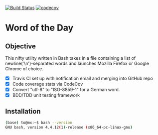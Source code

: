 [![Build Status](https://travis-ci.com/tezzytezzy/word-of-day.svg?branch=main)](https://travis-ci.com/tezzytezzy/word-of-day) [![codecov](https://codecov.io/gh/tezzytezzy/word-of-day/branch/main/graph/badge.svg?token=MOI7R3BGLJ)](https://codecov.io/gh/tezzytezzy/word-of-day)


# Word of the Day

## Objective
This nifty utility written in Bash takes in a file containing a list of newline('\n')-separated words and launches Mozilla Firefox or Google Chrome of choice.

- [x] Travis CI set up with notification email and merging into GitHub repo
- [x] Code coverage stats via CodeCov
- [x] Convert "utf-8" to "ISO-8859-1" for a German word.
- [x] BDD/TDD unit testing framework

## Installation

```bash
(base) to@mx:~$ bash --version
GNU bash, version 4.4.12(1)-release (x86_64-pc-linux-gnu)
```
